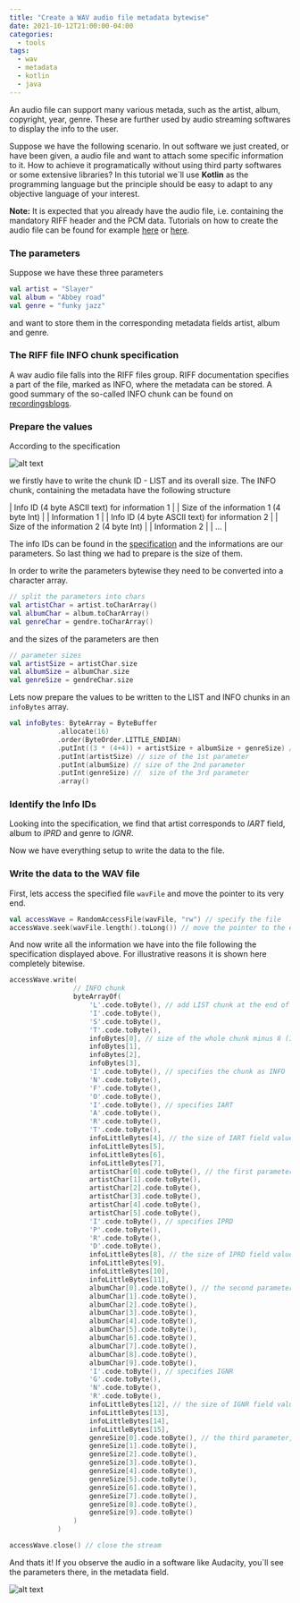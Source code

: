 ```yaml
---
title: "Create a WAV audio file metadata bytewise"
date: 2021-10-12T21:00:00-04:00
categories:
  - tools
tags:
  - wav
  - metadata
  - kotlin
  - java
---
```


An audio file can support many various metada, such as the artist, album, copyright, year, genre. These are further used by audio streaming softwares to display the info to the user. 

Suppose we have the following scenario. In out software we just created, or have been given, a audio file and want to attach some specific information to it. How to achieve it programatically without using third party softwares or some extensive libraries? In this tutorial we`ll use **Kotlin** as the programming language but the principle should be easy to adapt to any objective language of your interest. 

**Note:** It is expected that you already have the audio file, i.e. containing the mandatory RIFF header and the PCM data. Tutorials on how to create the audio file can be found for example 
[here](wavaudiourl1) or [here](wavaudiourl2).

### The parameters

Suppose we have these three parameters

```kotlin
val artist = "Slayer"
val album = "Abbey road"
val genre = "funky jazz"
```

and want to store them in the corresponding metadata fields artist, album and genre.

### The RIFF file INFO chunk specification

A wav audio file falls into the RIFF files group. RIFF documentation specifies a part of the file, marked as INFO, where the metadata can be stored. A good summary of the so-called INFO chunk can be found on [recordingsblogs](infochunk). 

### Prepare the values 

According to the specification

![alt text][riffheaderpic]

we firstly have to write the chunk ID - LIST and its overall size. The INFO chunk, containing the metadata have the following structure

| Info ID (4 byte ASCII text) for information 1 | 
| Size of the information 1 (4 byte Int) | 
| Information 1 |
| Info ID (4 byte ASCII text) for information 2 | 
| Size of the information 2 (4 byte Int) | 
| Information 2 | 
| ... |

The info IDs can be found in the [specification](infochunk) and the informations are our parameters. So last thing we had to prepare is the size of them. 

In order to write the parameters bytewise they need to be converted into a character array.

```kotlin
// split the parameters into chars
val artistChar = artist.toCharArray()
val albumChar = album.toCharArray()
val genreChar = gendre.toCharArray()
```

and the sizes of the parameters are then

```kotlin
// parameter sizes
val artistSize = artistChar.size
val albumSize = albumChar.size
val genreSize = gendreChar.size
```

Lets now prepare the values to be written to the LIST and INFO chunks in an `infoBytes` array.

```kotlin
val infoBytes: ByteArray = ByteBuffer
            .allocate(16)
            .order(ByteOrder.LITTLE_ENDIAN)
            .putInt((3 * (4+4)) + artistSize + albumSize + genreSize) // size of the whole INFO chunk minus 8
            .putInt(artistSize) // size of the 1st parameter 
            .putInt(albumSize) // size of the 2nd parameter
            .putInt(genreSize) //  size of the 3rd parameter
            .array()
```

### Identify the Info IDs

Looking into the specification, we find that artist corresponds to *IART* field, album to *IPRD* and genre to *IGNR*.

Now we have everything setup to write the data to the file.

### Write the data to the WAV file

First, lets access the specified file `wavFile` and move the pointer to its very end.

```kotlin
val accessWave = RandomAccessFile(wavFile, "rw") // specify the file
accessWave.seek(wavFile.length().toLong()) // move the pointer to the end
```

And now write all the information we have into the file following the specification displayed above. For illustrative reasons it is shown here completely bitewise.

```kotlin
accessWave.write(
                // INFO chunk
                byteArrayOf(
                    'L'.code.toByte(), // add LIST chunk at the end of the file
                    'I'.code.toByte(),
                    'S'.code.toByte(),
                    'T'.code.toByte(),
                    infoBytes[0], // size of the whole chunk minus 8 (Int)
                    infoBytes[1],
                    infoBytes[2],
                    infoBytes[3],
                    'I'.code.toByte(), // specifies the chunk as INFO
                    'N'.code.toByte(),
                    'F'.code.toByte(),
                    'O'.code.toByte(),
                    'I'.code.toByte(), // specifies IART
                    'A'.code.toByte(),
                    'R'.code.toByte(),
                    'T'.code.toByte(),
                    infoLittleBytes[4], // the size of IART field value
                    infoLittleBytes[5],
                    infoLittleBytes[6],
                    infoLittleBytes[7],
                    artistChar[0].code.toByte(), // the first parameter, saved in IART
                    artistChar[1].code.toByte(),
                    artistChar[2].code.toByte(),
                    artistChar[3].code.toByte(),
                    artistChar[4].code.toByte(),
                    artistChar[5].code.toByte(),
                    'I'.code.toByte(), // specifies IPRD
                    'P'.code.toByte(),
                    'R'.code.toByte(),
                    'D'.code.toByte(),
                    infoLittleBytes[8], // the size of IPRD field value (Int)
                    infoLittleBytes[9],
                    infoLittleBytes[10],
                    infoLittleBytes[11],
                    albumChar[0].code.toByte(), // the second parameter, saved in IPRD
                    albumChar[1].code.toByte(),
                    albumChar[2].code.toByte(),
                    albumChar[3].code.toByte(),
                    albumChar[4].code.toByte(),
                    albumChar[5].code.toByte(),
                    albumChar[6].code.toByte(),
                    albumChar[7].code.toByte(),
                    albumChar[8].code.toByte(),
                    albumChar[9].code.toByte(),
                    'I'.code.toByte(), // specifies IGNR
                    'G'.code.toByte(),
                    'N'.code.toByte(),
                    'R'.code.toByte(),
                    infoLittleBytes[12], // the size of IGNR field value (Int)
                    infoLittleBytes[13],
                    infoLittleBytes[14],
                    infoLittleBytes[15],
                    genreSize[0].code.toByte(), // the third parameter, saved in IGNR
                    genreSize[1].code.toByte(),
                    genreSize[2].code.toByte(),
                    genreSize[3].code.toByte(),
                    genreSize[4].code.toByte(),
                    genreSize[5].code.toByte(),
                    genreSize[6].code.toByte(),
                    genreSize[7].code.toByte(),
                    genreSize[8].code.toByte(),
                    genreSize[9].code.toByte()
                )
            )

accessWave.close() // close the stream
```

And thats it! If you observe the audio in a software like Audacity, you`ll see the parameters there, in the metadata field.

![alt text][audacitypic]


[wavaudiourl1]: https://stackoverflow.com/questions/22695723/create-valid-wav-file-header-for-streams-in-memory
[wavaudiourl2]: https://stackoverflow.com/questions/9179536/writing-pcm-recorded-data-into-a-wav-file-java-android
[infochunk]: https://www.recordingblogs.com/wiki/list-chunk-of-a-wave-file
[riffheaderpic]: https://github.com/vojtaiii/personal_site/blob/gh-pages/assets/images/riff_metadata/riff_header.JPG?raw=true
[audacitypic]: https://github.com/vojtaiii/personal_site/blob/gh-pages/assets/images/riff_metadata/audacity.JPG?raw=true


